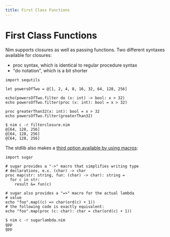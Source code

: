 ```yaml
---
title: First Class Functions
---
```


# First Class Functions

Nim supports closures as well as passing functions. Two different syntaxes available for closures:

- proc syntax, which is identical to regular procedure syntax
- "do notation", which is a bit shorter

``` nimrod
import sequtils

let powersOfTwo = @[1, 2, 4, 8, 16, 32, 64, 128, 256]

echo(powersOfTwo.filter do (x: int) -> bool: x > 32)
echo powersOfTwo.filter(proc (x: int): bool = x > 32)

proc greaterThan32(x: int): bool = x > 32
echo powersOfTwo.filter(greaterThan32)
```
``` console
$ nim c -r filterclosure.nim
@[64, 128, 256]
@[64, 128, 256]
@[64, 128, 256]
```

The stdlib also makes a [third option available by using macros][lib-sugar]:

[lib-sugar]: https://nim-lang.org/docs/sugar.html

``` nimrod
import sugar

# sugar provides a "->" macro that simplifies writing type
# declarations, e.x. (char) -> char
proc map(str: string, fun: (char) -> char): string =
  for c in str:
    result &= fun(c)

# sugar also provides a "=>" macro for the actual lambda
# value
echo "foo".map((c) => char(ord(c) + 1))
# the following code is exactly equivalent:
echo "foo".map(proc (c: char): char = char(ord(c) + 1))
```
``` console
$ nim c -r sugarlambda.nim
gpp
gpp
```
